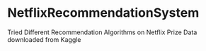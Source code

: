 # NetflixRecommendationSystem
Tried Different Recommendation Algorithms on Netflix Prize Data downloaded from Kaggle
